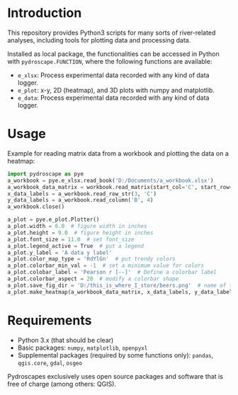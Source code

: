 # Introduction
This repository provides Python3 scripts for many sorts of river-related analyses, including tools for plotting data and processing data.

Installed as local package, the functionalities can be accessed in Python with `pydroscape.FUNCTION`, where the following functions are available:

* `e_xlsx`: Process experimental data recorded with any kind of data logger.
* `e_plot`: x-y, 2D (heatmap), and 3D plots with numpy and matplotlib.
* `e_data`: Process experimental data recorded with any kind of data logger.

# Usage

Example for reading matrix data from a workbook and plotting the data on a heatmap:
```python
import pydroscape as pye
a_workbook = pye.e_xlsx.read_book('D:/Documents/a_workbook.xlsx')
a_workbook_data_matrix = workbook.read_matrix(start_col='C', start_row=4)  # reads all coherent data from a workbook
x_data_labels = a_workbook.read_row_str(3, 'C')
y_data_labels = a_workbook.read_column('B', 4)
a_workbook.close()

a_plot = pye.e_plot.Plotter()
a_plot.width = 6.0  # figure width in inches
a_plot.height = 9.0  # figure height in inches
a_plot.font_size = 11.0  # set font_size
a_plot.legend_active = True  # put a legend
a_plot.y_label = 'A data y label'
a_plot.color_map_type = 'RdYlGn'  # put trendy colors
a_plot.colorbar_min_val = -1  # set a minimum value for colors
a_plot.colobar_label = 'Pearson r [--]'  # Define a colorbar label
a_plot.colorbar_aspect = 20  # modify a colorbar shape
a_plot.save_fig_dir = 'D:/this_is_where_I_store/beers.png'  # name of the heatmap
a_plot.make_heatmap(a_workbook_data_matrix, x_data_labels, y_data_labels)  # creates and saves the heatmap

```


# Requirements
 * Python 3.x (that should be clear)
 * Basic packages: `numpy`, `matplotlib`, `openpyxl`
 * Supplemental packages (required by some functions only): `pandas`, `qgis.core`, `gdal`, `osgeo`
 
Pydroscapes exclusively uses open source packages and software that is free of charge (among others: QGIS).

